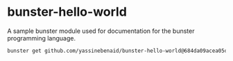# bunster-hello-world
A sample bunster module used for documentation for the bunster programming language.

```sh
bunster get github.com/yassinebenaid/bunster-hello-world@684da09acea05d9351c4c61d4296bc696f729533
```
